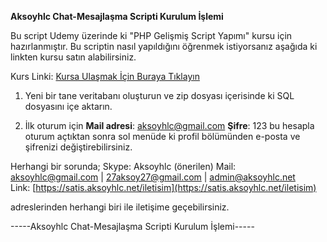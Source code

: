 **Aksoyhlc Chat-Mesajlaşma Scripti Kurulum İşlemi**

Bu script Udemy üzerinde ki "PHP Gelişmiş Script Yapımı" kursu için hazırlanmıştır.
Bu scriptin nasıl yapıldığını öğrenmek istiyorsanız aşağıda ki linkten kursu satın alabilirsiniz.

Kurs Linki: [Kursa Ulaşmak İçin Buraya Tıklayın](https://www.udemy.com/course/php-gelismis-script-yapimi-profesyonel-script-yazma-kursu/)


1.  Yeni bir tane veritabanı oluşturun ve zip dosyası içerisinde ki SQL dosyasını içe aktarın.
    
2.  İlk oturum için **Mail adresi**:  [aksoyhlc@gmail.com](mailto:aksoyhlc@gmail.com)  **Şifre**: 123 bu hesapla oturum açtıktan sonra sol menüde ki profil bölümünden e-posta ve şifrenizi değiştirebilirsiniz.
    
 
Herhangi bir sorunda; Skype: Aksoyhlc (önerilen) 
Mail:  [aksoyhlc@gmail.com](mailto:aksoyhlc@gmail.com)  |  [27aksoy27@gmail.com](mailto:27aksoy27@gmail.com)  |  [admin@aksoyhlc.net](mailto:admin@aksoyhlc.net)  
Link:  [https://satis.aksoyhlc.net/iletisim](https://satis.aksoyhlc.net/iletisim)

adreslerinden herhangi biri ile iletişime geçebilirsiniz.

-----Aksoyhlc Chat-Mesajlaşma Scripti Kurulum İşlemi-----